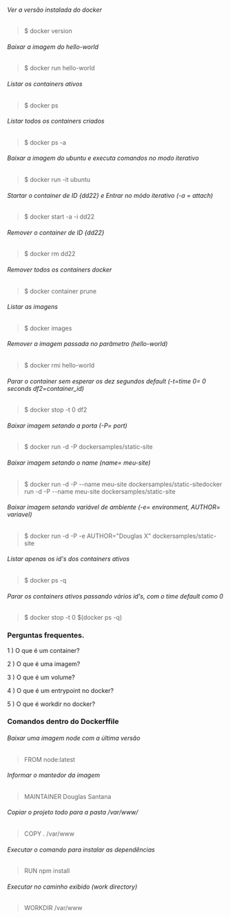 ###### Ver a versão instalada do docker
>$ docker version

###### Baixar a imagem do hello-world 
>$ docker run hello-world

###### Listar os containers ativos
>$ docker ps

###### Listar todos os containers criados
>$ docker ps -a

###### Baixar a imagem do ubuntu e executa comandos no modo iterativo
>$ docker run -it ubuntu

###### Startar o container de ID {dd22} e Entrar no módo iterativo (-a = attach)
>$ docker start -a -i dd22

###### Remover o container de ID {dd22}
>$ docker rm dd22

###### Remover todos os containers docker
>$ docker container prune

###### Listar as imagens
>$ docker images

###### Remover a imagem passada no parâmetro (hello-world)
>$ docker rmi hello-world

###### Parar o container sem esperar os dez segundos default (-t=time 0= 0 seconds df2=container_id)
>$ docker stop -t 0 df2

###### Baixar imagem setando a porta (-P= port)
>$ docker run -d -P dockersamples/static-site

###### Baixar imagem setando o name (name= meu-site)
>$ docker run -d -P --name meu-site dockersamples/static-sitedocker run -d -P --name meu-site dockersamples/static-site

###### Baixar imagem setando variável de ambiente (-e= environment, AUTHOR= variavel)
>$ docker run -d -P -e AUTHOR="Douglas X" dockersamples/static-site

###### Listar apenas os id's dos containers ativos
>$ docker ps -q

###### Parar os containers ativos passando vários id's, com o time default como 0
>$ docker stop -t 0 $(docker ps -q)


### Perguntas frequentes.

1 ) O que é um container?


2 ) O que é uma imagem?


3 ) O que é um volume?


4 ) O que é um entrypoint no docker?


5 ) O que é workdir no docker?


### Comandos dentro do Dockerffile

###### Baixar uma imagem node com a última versão
> FROM node:latest

###### Informar o mantedor da imagem
> MAINTAINER Douglas Santana

###### Copiar o projeto todo para a pasta /var/www/
> COPY . /var/www

###### Executar o comando para instalar as dependências
> RUN npm install

###### Executar no caminho exibido (work directory)
> WORKDIR /var/www
